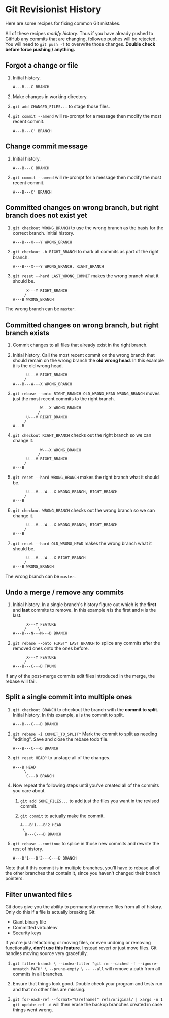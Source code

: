 # Git Revisionist History

Here are some recipes for fixing common Git mistakes.

All of these recipes _modify history_.
Thus if you have already pushed to GitHub any commits that are changing, followup pushes will be rejected.
You will need to `git push -f` to overwrite those changes.
**Double check before force pushing / anything.**

## Forgot a change or file

1.  Initial history.
    ```
    A---B---C BRANCH
    ```

1.  Make changes in working directory.

1.  `git add CHANGED_FILES...` to stage those files.

1.  `git commit --amend` will re-prompt for a message then modify the most recent commit.
    ```
    A---B---C' BRANCH
    ```

## Change commit message

1.  Initial history.
    ```
    A---B---C BRANCH
    ```

1.  `git commit --amend` will re-prompt for a message then modify the most recent commit.
    ```
    A---B---C' BRANCH
    ```

## Committed changes on wrong branch, but right branch does not exist yet

1.  `git checkout WRONG_BRANCH` to use the wrong branch as the basis for the correct branch.
    Initial history.
    ```
    A---B---X---Y WRONG_BRANCH
    ```

1.  `git checkout -b RIGHT_BRANCH` to mark all commits as part of the right branch.
    ```
    A---B---X---Y WRONG_BRANCH, RIGHT_BRANCH
    ```

1.  `git reset --hard LAST_WRONG_COMMIT` makes the wrong branch what it should be.
    ```
          X---Y RIGHT_BRANCH
         /
    A---B WRONG_BRANCH
    ```

The wrong branch can be `master`.

## Committed changes on wrong branch, but right branch exists

1.  Commit changes to all files that already exist in the right branch.

1.  Initial history.
    Call the most recent commit on the wrong branch that should remain on the wrong branch the **old wrong head**.
    In this example `B` is the old wrong head.
    ```
          U---V RIGHT_BRANCH
         /
    A---B---W---X WRONG_BRANCH
    ```

1.  `git rebase --onto RIGHT_BRANCH OLD_WRONG_HEAD WRONG_BRANCH` moves just the most recent commits to the right branch.
    ```
                W---X WRONG_BRANCH
               /
          U---V RIGHT_BRANCH
         /
    A---B
    ```

1.  `git checkout RIGHT_BRANCH` checks out the right branch so we can change it.
    ```
                W---X WRONG_BRANCH
               /
          U---V RIGHT_BRANCH
         /
    A---B
    ```

1.  `git reset --hard WRONG_BRANCH` makes the right branch what it should be.
    ```
          U---V---W---X WRONG_BRANCH, RIGHT_BRANCH
         /
    A---B
    ```

1.  `git checkout WRONG_BRANCH` checks out the wrong branch so we can change it.
    ```
          U---V---W---X WRONG_BRANCH, RIGHT_BRANCH
         /
    A---B
    ```

1.  `git reset --hard OLD_WRONG_HEAD` makes the wrong branch what it should be.
    ```
          U---V---W---X RIGHT_BRANCH
         /
    A---B WRONG_BRANCH
    ```

The wrong branch can be `master`.

## Undo a merge / remove any commits

1.  Initial history.
    In a single branch's history figure out which is the **first** and **last** commits to remove.
    In this example `N` is the first and `M` is the last.
    ```
          X---Y FEATURE
         /     \
    A---B---N---M---D BRANCH
    ```

1.  `git rebase --onto FIRST^ LAST BRANCH` to splice any commits after the removed ones onto the ones before.
    ```
          X---Y FEATURE
         /
    A---B---C---D TRUNK
    ```

If any of the post-merge commits edit files introduced in the merge, the rebase will fail.

## Split a single commit into multiple ones

1.  `git checkout BRANCH` to checkout the branch with the **commit to split**.
    Initial history.
    In this example, `B` is the commit to split.
    ```
    A---B---C---D BRANCH
    ```

1.  `git rebase -i COMMIT_TO_SPLIT^`
    Mark the commit to split as needing "editing".
    Save and close the rebase todo file.
    ```
    A---B---C---D BRANCH
    ```

1.  `git reset HEAD^` to unstage all of the changes.
    ```
    A---B HEAD
         \
          C---D BRANCH
    ```

1.  Now repeat the following steps until you've created all of the commits you care about.

    1. `git add SOME_FILES...` to add just the files you want in the revised commit.

    1. `git commit` to actually make the commit.
        ```
        A---B'1---B'2 HEAD
         \
          B---C---D BRANCH
        ```

1.  `git rebase --continue` to splice in those new commits and rewrite the rest of history.
    ```
    A---B'1---B'2---C---D BRANCH
    ```

Note that if this commit is in multiple branches, you'll have to rebase all of the other branches that contain it, since you haven't changed their branch pointers.

## Filter unwanted files

Git does give you the ability to permanently remove files from all of history.
Only do this if a file is actually breaking Git:

* Giant binary file
* Committed virtualenv
* Security keys

If you're just refactoring or moving files, or even undoing or removing functionality, **don't use this feature**.
Instead revert or just move files.
Git handles moving source very gracefully.

1.  `git filter-branch \
  --index-filter "git rm --cached -f --ignore-unmatch PATH" \
  --prune-empty \
  -- --all` will remove a path from all commits in all branches.

1.  Ensure that things look good.
    Double check your program and tests run and that no other files are missing.

1.  `git for-each-ref --format="%(refname)" refs/original/ | xargs -n 1 git update-ref -d` will then erase the backup branches created in case things went wrong.
